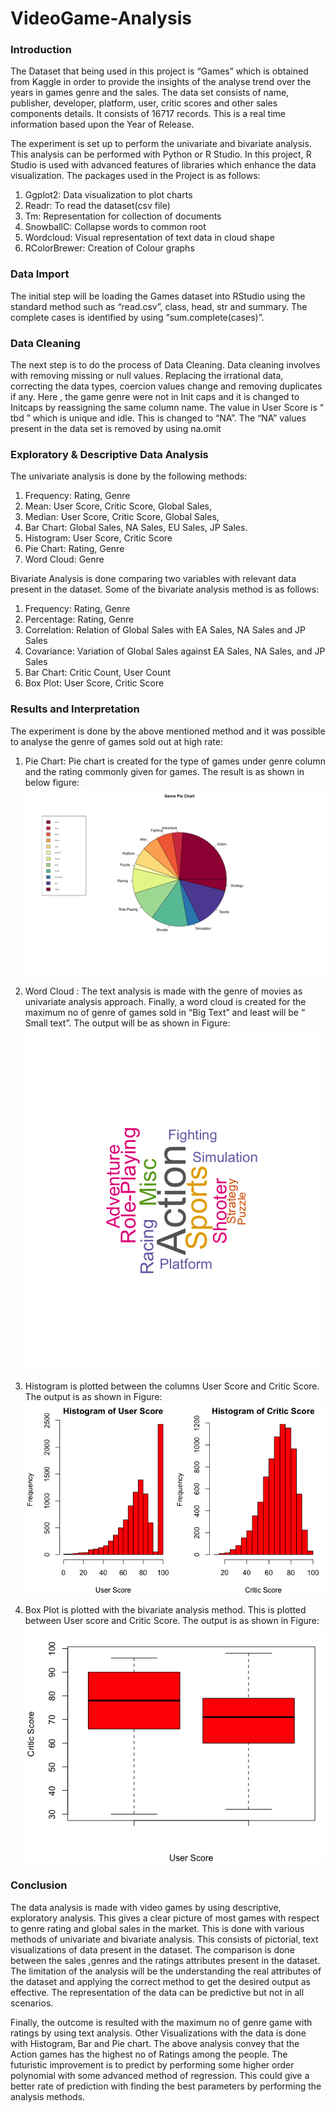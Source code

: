 # VideoGame-Analysis

### Introduction 

   The Dataset that being used in this project is “Games” which is obtained from Kaggle in order to provide the insights of the analyse trend over the years in games genre and the sales. The data set consists of name, publisher, developer, platform, user, critic scores and other sales components details. It consists of 16717 records. This is a real time information based upon the Year of Release.
  
  The experiment is set up to perform the univariate and bivariate analysis. This analysis can be performed with Python or R Studio. In this project, R Studio is used with advanced features of libraries which enhance the data visualization. The packages used in the Project is as follows:
1. Ggplot2: Data visualization to plot charts
2. Readr: To read the dataset(csv file)
3. Tm: Representation for collection of documents
4. SnowballC: Collapse words to common root
5. Wordcloud: Visual representation of text data in cloud shape
6. RColorBrewer: Creation of Colour graphs

 ### Data Import
 
  The initial step will be loading the Games dataset into RStudio using the standard method such as “read.csv”, class, head, str and summary. The complete cases is identified by using “sum.complete(cases)”.
 
 ### Data Cleaning
 
 The next step is to do the process of Data Cleaning. Data cleaning involves with removing missing or null values. Replacing the irrational data, correcting the data types, coercion values change and removing duplicates if any. Here , the game genre were not in Init caps and it is changed to Initcaps by reassigning the same column name. The value in User Score is “ tbd ” which is unique and idle. This is changed to “NA”. The “NA” values present in the data set is removed by using na.omit 
 
 ### Exploratory & Descriptive Data Analysis
 
 The univariate analysis is done by the following methods:
 
1. Frequency: Rating, Genre
2. Mean: User Score, Critic Score, Global Sales,
3. Median: User Score, Critic Score, Global Sales,
4. Bar Chart: Global Sales, NA Sales, EU Sales, JP Sales.
5. Histogram: User Score, Critic Score
6. Pie Chart: Rating, Genre
7. Word Cloud: Genre

Bivariate Analysis is done comparing two variables with relevant data present in the dataset. Some of the bivariate analysis method is as follows:

1. Frequency: Rating, Genre
2. Percentage: Rating, Genre
3. Correlation: Relation of Global Sales with EA Sales, NA Sales and JP Sales
4. Covariance: Variation of Global Sales against EA Sales, NA Sales, and JP Sales
5. Bar Chart: Critic Count, User Count
6. Box Plot: User Score, Critic Score

### Results and Interpretation
The experiment is done by the above mentioned method and it was possible to analyse the genre of games sold out at high rate:
1. Pie Chart: Pie chart is created for the type of games under genre column and the rating commonly given for games. The result is as shown in below figure:
![](Visualizations/Pie%20Chart.png)

2. Word Cloud : The text analysis is made with the genre of movies as univariate analysis approach. Finally, a word cloud is created for the maximum no of genre of games sold in “Big Text” and least will be “ Small text”. The output will be as shown in Figure:
![](Visualizations/WordCloud.png)

3. Histogram is plotted between the columns User Score and Critic Score. The output is as shown in Figure:
![](Visualizations/Histogram.png)

4. Box Plot is plotted with the bivariate analysis method. This is plotted between User score and Critic Score. The output is as shown in Figure:
![](Visualizations/Boxplot.png)

### Conclusion

The data analysis is made with video games by using descriptive, exploratory analysis. This gives a clear picture of most games with respect to genre rating and global sales in the market. This is done with various methods of univariate and bivariate analysis. This consists of pictorial, text visualizations of data present in the dataset. The comparison is done between the sales ,genres and the ratings attributes present in the dataset. The limitation of the analysis will be the understanding the real attributes of the dataset and applying the correct method to get the desired output as effective. The representation of the data can be predictive but not in all scenarios.

Finally, the outcome is resulted with the maximum no of genre game with ratings by using text analysis. Other Visualizations with the data is done with Histogram, Bar and Pie chart. The above analysis convey that the Action games has the highest no of Ratings among the people. The futuristic improvement is to predict by performing some higher order polynomial with some advanced method of regression. This could give a better rate of prediction with finding the best parameters by performing the analysis methods.

